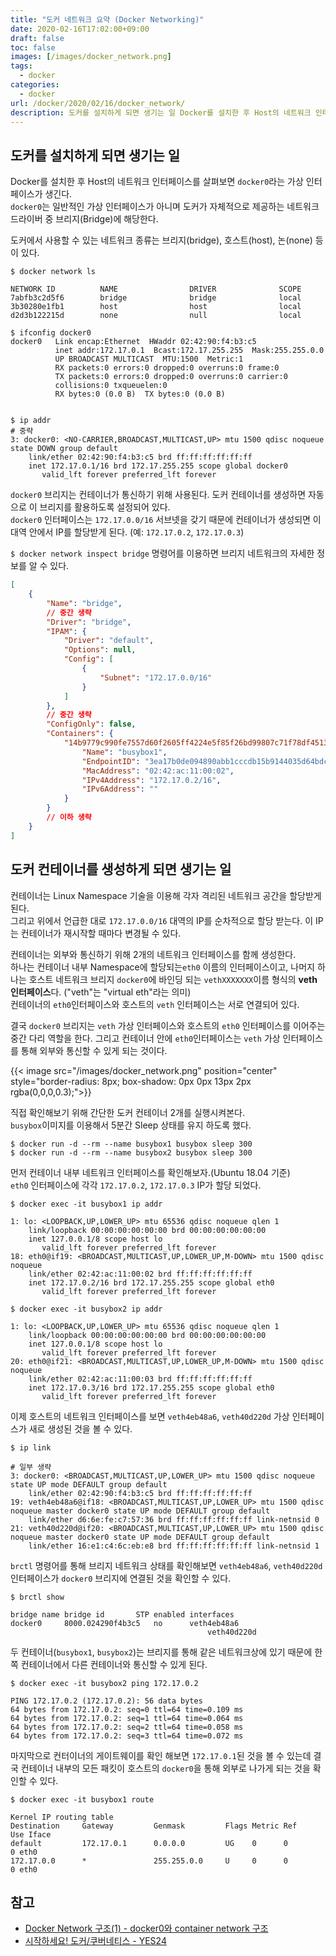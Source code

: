 ```yaml
---
title: "도커 네트워크 요약 (Docker Networking)"
date: 2020-02-16T17:02:00+09:00
draft: false
toc: false
images: [/images/docker_network.png]
tags:
  - docker
categories:
  - docker
url: /docker/2020/02/16/docker_network/
description: 도커를 설치하게 되면 생기는 일 Docker를 설치한 후 Host의 네트워크 인터페이스를 살펴보면 docker0라는 가상 인터페이스가 생긴다. docker0는 일반적인 가상 인터페이스가 아니며 도커가 자체적으로 제공하는 네트워크 드라이버 중 브리지(Bridge)에 해당한다. 도커에서 사용할 수 있는 네트워크 종류는 브리지(bridge), 호스트(host), 논(none) 등이 있다.
---
```


## 도커를 설치하게 되면 생기는 일
Docker를 설치한 후 Host의 네트워크 인터페이스를 살펴보면 `docker0`라는 가상 인터페이스가 생긴다.  
`docker0`는 일반적인 가상 인터페이스가 아니며 도커가 자체적으로 제공하는 네트워크 드라이버 중 브리지(Bridge)에 해당한다.  

도커에서 사용할 수 있는 네트워크 종류는 브리지(bridge), 호스트(host), 논(none) 등이 있다.

```
$ docker network ls

NETWORK ID          NAME                DRIVER              SCOPE
7abfb3c2d5f6        bridge              bridge              local
3b30280e1fb1        host                host                local
d2d3b122215d        none                null                local
```

```
$ ifconfig docker0
docker0   Link encap:Ethernet  HWaddr 02:42:90:f4:b3:c5
          inet addr:172.17.0.1  Bcast:172.17.255.255  Mask:255.255.0.0
          UP BROADCAST MULTICAST  MTU:1500  Metric:1
          RX packets:0 errors:0 dropped:0 overruns:0 frame:0
          TX packets:0 errors:0 dropped:0 overruns:0 carrier:0
          collisions:0 txqueuelen:0
          RX bytes:0 (0.0 B)  TX bytes:0 (0.0 B)


$ ip addr
# 중략
3: docker0: <NO-CARRIER,BROADCAST,MULTICAST,UP> mtu 1500 qdisc noqueue state DOWN group default
    link/ether 02:42:90:f4:b3:c5 brd ff:ff:ff:ff:ff:ff
    inet 172.17.0.1/16 brd 172.17.255.255 scope global docker0
       valid_lft forever preferred_lft forever
```

`docker0` 브리지는 컨테이너가 통신하기 위해 사용된다. 도커 컨테이너를 생성하면 자동으로 이 브리지를 활용하도록 설정되어 있다.  
`docker0` 인터페이스는 `172.17.0.0/16` 서브넷을 갖기 때문에 컨테이너가 생성되면 이 대역 안에서 IP를 할당받게 된다. (예: `172.17.0.2`, `172.17.0.3`)  

`$ docker network inspect bridge` 명령어를 이용하면 브리지 네트워크의 자세한 정보를 알 수 있다.  
```json
[
    {
        "Name": "bridge",
        // 중간 생략
        "Driver": "bridge",
        "IPAM": {
            "Driver": "default",
            "Options": null,
            "Config": [
                {
                    "Subnet": "172.17.0.0/16"
                }
            ]
        },
        // 중간 생략
        "ConfigOnly": false,
        "Containers": {
            "14b9779c990fe7557d60f2605ff4224e5f85f26bd99807c71f78df45133314be": {
                "Name": "busybox1",
                "EndpointID": "3ea17b0de094890abb1cccdb15b9144035d64bdc07777b97ddf9427b27563f51",
                "MacAddress": "02:42:ac:11:00:02",
                "IPv4Address": "172.17.0.2/16",
                "IPv6Address": ""
            }
        }
        // 이하 생략
    }
]
```

## 도커 컨테이너를 생성하게 되면 생기는 일
컨테이너는 Linux Namespace 기술을 이용해 각자 격리된 네트워크 공간을 할당받게 된다.  
그리고 위에서 언급한 대로 `172.17.0.0/16` 대역의 IP를 순차적으로 할당 받는다. 이 IP는 컨테이너가 재시작할 때마다 변경될 수 있다.  

컨테이너는 외부와 통신하기 위해 2개의 네트워크 인터페이스를 함께 생성한다.  
하나는 컨테이너 내부 Namespace에 할당되는`eth0` 이름의 인터페이스이고, 나머지 하나는 호스트 네트워크 브리지  `docker0`에 바인딩 되는 `vethXXXXXXX`이름 형식의 **veth 인터페이스**다. ("veth"는 "virtual eth"라는 의미)  
컨테이너의 `eth0`인터페이스와 호스트의 `veth` 인터페이스는 서로 연결되어 있다.  

결국 `docker0` 브리지는 `veth` 가상 인터페이스와 호스트의 `eth0` 인터페이스를 이어주는 중간 다리 역할을 한다. 그리고 컨테이너 안에 `eth0`인터페이스는 `veth` 가상 인터페이스를 통해 외부와 통신할 수 있게 되는 것이다.

{{< image src="/images/docker_network.png" position="center" style="border-radius: 8px; box-shadow: 0px 0px 13px 2px rgba(0,0,0,0.3);">}}

직접 확인해보기 위해 간단한 도커 컨테이너 2개를 실행시켜본다.  
`busybox`이미지를 이용해서 5분간 Sleep 상태를 유지 하도록 했다.  
```
$ docker run -d --rm --name busybox1 busybox sleep 300
$ docker run -d --rm --name busybox2 busybox sleep 300
```

먼저 컨테이너 내부 네트워크 인터페이스를 확인해보자.(Ubuntu 18.04 기준)  
`eth0` 인터페이스에 각각 `172.17.0.2`, `172.17.0.3` IP가 할당 되었다.  

```
$ docker exec -it busybox1 ip addr

1: lo: <LOOPBACK,UP,LOWER_UP> mtu 65536 qdisc noqueue qlen 1
    link/loopback 00:00:00:00:00:00 brd 00:00:00:00:00:00
    inet 127.0.0.1/8 scope host lo
       valid_lft forever preferred_lft forever
18: eth0@if19: <BROADCAST,MULTICAST,UP,LOWER_UP,M-DOWN> mtu 1500 qdisc noqueue
    link/ether 02:42:ac:11:00:02 brd ff:ff:ff:ff:ff:ff
    inet 172.17.0.2/16 brd 172.17.255.255 scope global eth0
       valid_lft forever preferred_lft forever
```

```
$ docker exec -it busybox2 ip addr

1: lo: <LOOPBACK,UP,LOWER_UP> mtu 65536 qdisc noqueue qlen 1
    link/loopback 00:00:00:00:00:00 brd 00:00:00:00:00:00
    inet 127.0.0.1/8 scope host lo
       valid_lft forever preferred_lft forever
20: eth0@if21: <BROADCAST,MULTICAST,UP,LOWER_UP,M-DOWN> mtu 1500 qdisc noqueue
    link/ether 02:42:ac:11:00:03 brd ff:ff:ff:ff:ff:ff
    inet 172.17.0.3/16 brd 172.17.255.255 scope global eth0
       valid_lft forever preferred_lft forever
```

이제 호스트의 네트워크 인터페이스를 보면 `veth4eb48a6`, `veth40d220d` 가상 인터페이스가 새로 생성된 것을 볼 수 있다.  

```
$ ip link

# 일부 생략
3: docker0: <BROADCAST,MULTICAST,UP,LOWER_UP> mtu 1500 qdisc noqueue state UP mode DEFAULT group default
    link/ether 02:42:90:f4:b3:c5 brd ff:ff:ff:ff:ff:ff
19: veth4eb48a6@if18: <BROADCAST,MULTICAST,UP,LOWER_UP> mtu 1500 qdisc noqueue master docker0 state UP mode DEFAULT group default
    link/ether d6:6e:fe:c7:57:36 brd ff:ff:ff:ff:ff:ff link-netnsid 0
21: veth40d220d@if20: <BROADCAST,MULTICAST,UP,LOWER_UP> mtu 1500 qdisc noqueue master docker0 state UP mode DEFAULT group default
    link/ether 16:e1:c4:6c:eb:e8 brd ff:ff:ff:ff:ff:ff link-netnsid 1
```

`brctl` 명령어를 통해 브리지 네트워크 상태를 확인해보면 `veth4eb48a6`, `veth40d220d` 인터페이스가 `docker0` 브리지에 연결된 것을 확인할 수 있다.  

```
$ brctl show

bridge name	bridge id		STP enabled	interfaces
docker0		8000.024290f4b3c5	no		veth4eb48a6
											veth40d220d
```

두 컨테이너(`busybox1`, `busybox2`)는 브리지를 통해 같은 네트워크상에 있기 때문에 한쪽 컨테이너에서 다른 컨테이너와 통신할 수 있게 된다.

```
$ docker exec -it busybox2 ping 172.17.0.2

PING 172.17.0.2 (172.17.0.2): 56 data bytes
64 bytes from 172.17.0.2: seq=0 ttl=64 time=0.109 ms
64 bytes from 172.17.0.2: seq=1 ttl=64 time=0.064 ms
64 bytes from 172.17.0.2: seq=2 ttl=64 time=0.058 ms
64 bytes from 172.17.0.2: seq=3 ttl=64 time=0.072 ms

```

마지막으로 컨터이너의 게이트웨이를 확인 해보면 `172.17.0.1`된 것을 볼 수 있는데 결국 컨테이너 내부의 모든 패킷이 호스트의 `docker0`을 통해 외부로 나가게 되는 것을 확인할 수 있다.  

```
$ docker exec -it busybox1 route

Kernel IP routing table
Destination     Gateway         Genmask         Flags Metric Ref    Use Iface
default         172.17.0.1      0.0.0.0         UG    0      0        0 eth0
172.17.0.0      *               255.255.0.0     U     0      0        0 eth0
```

## 참고
- [Docker Network 구조(1) - docker0와 container network 구조](https://bluese05.tistory.com/15)
- [시작하세요! 도커/쿠버네티스 - YES24](http://www.yes24.com/Product/Goods/84927385)
